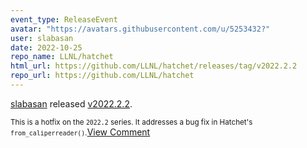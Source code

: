 ```yaml
---
event_type: ReleaseEvent
avatar: "https://avatars.githubusercontent.com/u/5253432?"
user: slabasan
date: 2022-10-25
repo_name: LLNL/hatchet
html_url: https://github.com/LLNL/hatchet/releases/tag/v2022.2.2
repo_url: https://github.com/LLNL/hatchet
---
```


<a href='https://github.com/slabasan' target='_blank'>slabasan</a> released <a href='https://github.com/LLNL/hatchet/releases/tag/v2022.2.2' target='_blank'>v2022.2.2</a>.

<small>This is a hotfix on the `2022.2` series. It addresses a bug fix in Hatchet's
`from_caliperreader()`.</small><a href='https://github.com/LLNL/hatchet/releases/tag/v2022.2.2' target='_blank'>View Comment</a>